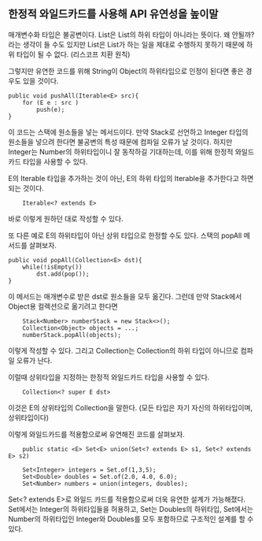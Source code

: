 ## 한정적 와일드카드를 사용해 API 유연성을 높이말

매개변수화 타입은 불공변이다. 
List<String>은 List<Object>의 하위 타입이 아니라는 뜻이다.
왜 안될까? 라는 생각이 들 수도 있지만 List<String>은 List<Object>가 하는 일을 제대로 수행하지
못하기 때문에 하위 타입이 될 수 없다. (리스코프 치환 원칙)

그렇지만 유연한 코드를 위해 String이 Object의 하위타입으로 인정이 된다면 좋은 경우도 있을 것이다.

```
public void pushAll(Iterable<E> src){
    for (E e : src )
        push(e);
}
```
이 코드는 스택에 원소들을 넣는 메서드이다.
만약 Stack<Number>로 선언하고 Integer 타입의 원소들을 넣으려 한다면 불공변의 특성 때문에 컴파일 오류가 날 것이다.
하지만 Integer는 Number의 하위타입이니 잘 동작하길 기대하는데, 이를 위해 한정적 와일드카드 타입을 사용할 수 있다.

E의 Iterable 타입을 추가하는 것이 아닌, E의 하위 타입의 Iterable을 추가한다고 하면 되는 것이다.
```
    Iterable<? extends E>
```
바로 이렇게 원하던 대로 작성할 수 있다.

또 다른 예로 E의 하위타입이 아닌 상위 타입으로 한정할 수도 있다.
스택의 popAll 메서드를 살펴보자.

```
public void popAll(Collection<E> dst){
    while(!isEmpty())
        dst.add(pop());
}
```
이 메서드는 매개변수로 받은 dst로 원소들을 모두 옮긴다.
그런데 만약 Stack<Number>에서 Object용 컬렉션으로 옮기려고 한다면
```
    Stack<Number> numberStack = new Stack<>();
    Collection<Object> objects = ...;
    numberStack.popAll(objects);
```
이렇게 작성할 수 있다. 그리고 Collection<Object>는 Collection<Number>의 하위 타입이 아니므로 컴파일 오류가 난다.

이럴때 상위타입을 지정하는 한정적 와일드카드 타입을 사용할 수 있다.
```
    Collection<? super E dst>
```
이것은 E의 상위타입의 Collection을 말한다. (모든 타입은 자기 자신의 하위타입이며, 상위타입이다)

이렇게 와일드카드를 적용함으로써 유연해진 코드를 살펴보자.
```
    public static <E> Set<E> union(Set<? extends E> s1, Set<? extends E> s2)
    
    Set<Integer> integers = Set.of(1,3,5);
    Set<Double> doubles = Set.of(2.0, 4.0, 6.0);
    Set<Number> numbers = union(integers, doubles);
```

Set<? extends E>로 와일드 카드를 적용함으로써 더욱 유연한 설계가 가능해졌다.
Set<Integer>에서는 Integer의 하위타입들을 허용하고, Set<Double>는 Doubles의 하위타입,
Set<Number>에서는 Number의 하위타입인 Integer와 Doubles를 모두 포함하므로 구조적인 설계를 할 수 있다.